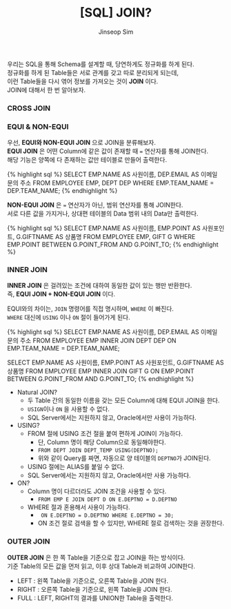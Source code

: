 ﻿---
layout: post
title: "[SQL] JOIN?"
categories: SQL
tags: [mysql]
author:
  - Jinseop Sim
---
우리는 SQL을 통해 Schema를 설계할 때, 당연하게도 정규화를 하게 된다.  
정규화를 하게 된 Table들은 서로 관계를 갖고 따로 분리되게 되는데,  
이런 Table들을 다시 엮어 정보를 가져오는 것이 __JOIN__ 이다.  
JOIN에 대해서 한 번 알아보자.  

### CROSS JOIN

### EQUI & NON-EQUI
우선, __EQUI와 NON-EQUI JOIN__ 으로 JOIN을 분류해보자.  
__EQUI JOIN__ 은 어떤 Column에 같은 값이 존재할 때 ```=``` 연산자를 통해 JOIN한다.  
해당 기능은 양쪽에 다 존재하는 값만 테이블로 만들어 출력한다.  

{% highlight sql %}
SELECT EMP.NAME AS 사원이름, DEP.EMAIL AS 이메일 문의 주소
FROM EMPLOYEE EMP, DEPT DEP
WHERE EMP.TEAM_NAME = DEP.TEAM_NAME;
{% endhighlight %}

__NON-EQUI JOIN__ 은 ```=``` 연산자가 아닌, 범위 연산자를 통해 JOIN한다.  
서로 다른 값을 가지거나, 상대편 테이블의 Data 범위 내의 Data만 출력한다.  

{% highlight sql %}
SELECT EMP.NAME AS 사원이름, EMP.POINT AS 사원포인트, G.GIFTNAME AS 상품명
FROM EMPLOYEE EMP, GIFT G
WHERE EMP.POINT BETWEEN G.POINT_FROM AND G.POINT_TO;
{% endhighlight %}

### INNER JOIN
__INNER JOIN__ 은 걸려있는 조건에 대하여 동일한 값이 있는 행만 반환한다.  
즉, __EQUI JOIN + NON-EQUI JOIN__ 이다.  

EQUI와의 차이는, ```JOIN``` 명령어를 직접 명시하며, ```WHERE``` 이 빠진다.  
```WHERE``` 대신에 ```USING``` 이나 ```ON``` 절이 들어가게 된다.  

{% highlight sql %}
SELECT EMP.NAME AS 사원이름, DEP.EMAIL AS 이메일 문의 주소
FROM EMPLOYEE EMP INNER JOIN DEPT DEP
ON EMP.TEAM_NAME = DEP.TEAM_NAME;

SELECT EMP.NAME AS 사원이름, EMP.POINT AS 사원포인트, G.GIFTNAME AS 상품명
FROM EMPLOYEE EMP INNER JOIN GIFT G
ON EMP.POINT BETWEEN G.POINT_FROM AND G.POINT_TO;
{% endhighlight %}

- Natural JOIN?
  - 두 Table 간의 동일한 이름을 갖는 모든 Column에 대해 EQUI JOIN을 한다.
  - ```USIGN```이나 ```ON``` 을 사용할 수 없다.
  - SQL Server에서는 지원하지 않고, Oracle에서만 사용이 가능하다.
- USING?
  - FROM 절에 USING 조건 절을 붙여 편하게 JOIN이 가능하다.
    - 단, Column 명이 해당 Column으로 동일해야한다.
    - ```FROM DEPT JOIN DEPT_TEMP USING(DEPTNO);```
    - 위와 같이 Query를 짜면, 자동으로 양 테이블의 ```DEPTNO```가 JOIN된다.
  - USING 절에는 ALIAS를 붙일 수 없다.
  - SQL Server에서는 지원하지 않고, Oracle에서만 사용 가능하다.
- ON?
  - Column 명이 다르더라도 JOIN 조건을 사용할 수 있다.
    - ```FROM EMP E JOIN DEPT D ON E.DEPTNO = D.DEPTNO```
  - WHERE 절과 혼용해서 사용이 가능하다.
    - ``` ON E.DEPTNO = D.DEPTNO WHERE E.DEPTNO = 30;```
    - ON 조건 절로 검색을 할 수 있지만, WHERE 절로 검색하는 것을 권장한다.

### OUTER JOIN
__OUTER JOIN__ 은 한 쪽 Table을 기준으로 잡고 JOIN을 하는 방식이다.  
기준 Table의 모든 값을 먼저 읽고, 이후 상대 Table과 비교하여 JOIN한다.    

- LEFT : 왼쪽 Table을 기준으로, 오른쪽 Table을 JOIN 한다.
- RIGHT : 오른쪽 Table을 기준으로, 왼쪽 Table을 JOIN 한다.
- FULL : LEFT, RIGHT의 결과를 UNION한 Table을 출력한다.